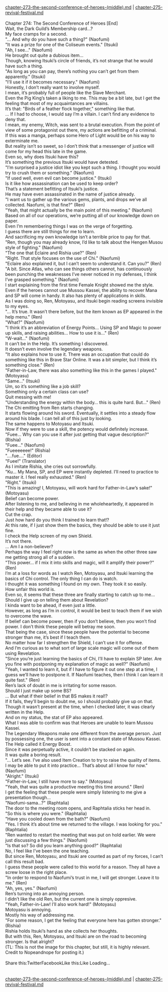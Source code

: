 [chapter-273-the-second-conference-of-heroes-(middle).md](./chapter-273-the-second-conference-of-heroes-(middle).md) | [chapter-275-revival-festival.md](./chapter-275-revival-festival.md) <br/>
<br/>
Chapter 274: The Second Conference of Heroes [End]<br/>
Wait, the Dark Guild’s Membership card…?<br/>
My face cramps for a second.<br/>
"… And why do you have such a thing?" (Naofumi)<br/>
"It was a prize for one of the Coliseum events." (Itsuki)<br/>
"Ah, I see…" (Naofumi)<br/>
He brought out quite a dubious item…<br/>
Though, knowing Itsuki’s circle of friends, it’s not strange that he would have such a thing.<br/>
"As long as you can pay, there’s nothing you can’t get from them apparently." (Itsuki)<br/>
"I’ll use it if it becomes necessary." (Naofumi)<br/>
Honestly, I don’t really want to involve myself.<br/>
I mean, it’s probably full of people like the Slave Merchant.<br/>
Even the Pig King’s taken a liking to me. This may be a bit late, but I get the feeling that most of my acquaintances are villains.<br/>
It’s that: "Birds of a feather flock together," something like that.<br/>
… If I had to choose, I would say I’m a villain. I can’t find any evidence to deny that.<br/>
I mean, my enemy, Witch, was sent to a brutal execution. From the point of view of some protagonist out there, my actions are befitting of a criminal.<br/>
If this was a manga, perhaps some Hero of Light would be on his way to exterminate me.<br/>
But reality isn’t so sweet, so I don’t think that a messenger of justice will come for my head this late in the game.<br/>
Even so, why does Itsuki have this?<br/>
It’s something the previous Itsuki would have detested.<br/>
"I’m surprised a justice idiot like you kept such a thing. I thought you would try to crush them or something." (Naofumi)<br/>
"If used well, even evil can become justice." (Itsuki)<br/>
Is it like how assassination can be used to keep order?<br/>
That’s a statement befitting of Itsuki’s justice.<br/>
He may have even assassinated in the name of justice already.<br/>
"I want us to gather up the various gems, plants, and drops we’ve all collected. Naofumi, is that fine?" (Ren)<br/>
"Yeah, that might actually be the main point of this meeting." (Naofumi)<br/>
Based on all of our operations, we’re putting all of our knowledge down on paper.<br/>
Even I’m remembering things I was on the verge of forgetting.<br/>
I guess there are still things for me to learn.<br/>
And sacrificing my own knowledge isn’t a terrible price to pay for that.<br/>
"Ren, though you may already know, I’d like to talk about the Hengen Musou style of fighting." (Naofumi)<br/>
"The one that Eclaire and Rishia use?" (Ren)<br/>
"Right. That style focuses on the use of Chi." (Naofumi)<br/>
"Eclaire also explained it, but I can’t seem to understand it. Can you?" (Ren)<br/>
"A bit. Since Atlas, who can see things others cannot, has continuously been punching the weaknesses I’ve never noticed in my defenses, I think I’ve grasped something." (Naofumi)<br/>
I start explaining from the first time Female Knight showed me the style. Even if the heroes cannot use Mussou Kassei, the ability to recover Mana and SP will come in handy. It also has plenty of applications in skills.<br/>
As I was doing so, Ren, Motoyasu, and Itsuki begin reading screens invisible to my eyes.<br/>
"… It’s true. It wasn’t there before, but the item known as EP appeared in the help menu." (Ren)<br/>
"What?" (Naofumi)<br/>
"I think it’s an abbreviation of Energy Points… Using SP and Magic to power up skills, and raising abilities… How to use it is…" (Ren)<br/>
"W-wait…" (Naofumi)<br/>
It can’t be in the Help. It’s something I discovered.<br/>
It doesn’t even involve the legendary weapons.<br/>
"It also explains how to use it. There was an occupation that could do something like this in Brave Star Online. It was a bit simpler, but I think it’s something close." (Ren)<br/>
"Father-in-Law, there was also something like this in the games I played." (Motoyasu)<br/>
"Same…" (Itsuki)<br/>
Um, so it’s something like a job skill?<br/>
Something only a certain class can use?<br/>
Quit messing with me!<br/>
"Understanding the energy within the body… this is quite hard. But…" (Ren)<br/>
The Chi emitting from Ren starts changing.<br/>
It starts flowing around his sword. Eventually, it settles into a steady flow around his blade. I can tell all of this just by looking.<br/>
The same happens to Motoyasu and Itsuki.<br/>
Now if they were to use a skill, the potency would definitely increase.<br/>
"Fuee… Why can you use it after just getting that vague description?" (Rishia)<br/>
"Fuee…" (Naofumi)<br/>
"Fueeeeeee!" (Rishia)<br/>
"….fue…." (Editor)<br/>
"Fuee!" (Translator)<br/>
As I imitate Rishia, she cries out sorrowfully.<br/>
"Ku… My Mana, SP, and EP were instantly depleted. I’ll need to practice to master it. I feel really exhausted." (Ren)<br/>
"Right." (Itsuki)<br/>
"This is amazing! I, Motoyasu, will work hard for Father-in-Law’s sake!" (Motoyasu)<br/>
Belief can become power.<br/>
After listening to me, and believing in me wholeheartedly, it appeared in their help and they became able to use it?<br/>
Cut the crap.<br/>
Just how hard do you think I trained to learn that!?<br/>
At this rate, if I just show them the basics, they should be able to use it just fine.<br/>
I check the Help screen of my own Shield.<br/>
It’s not there.<br/>
… Am I a non-believer?<br/>
Perhaps the way I feel right now is the same as when the other three saw me getting strong all of a sudden.<br/>
"This power… if I mix it into skills and magic, will it amplify their power?" (Ren)<br/>
I’m at a loss for words as I watch Ren, Motoyasu, and Itsuki learning the basics of Chi control. The only thing I can do is watch.<br/>
I thought it was something I found on my own. They took it so easily.<br/>
How unfair this world is.<br/>
Even so, it seems that these three are finally starting to catch up to me…<br/>
Should I give up on telling them about Revelation?<br/>
I kinda want to be ahead, if even just a little.<br/>
However, as long as I’m in control, it would be best to teach them if we wish to overcome the wave.<br/>
If belief can become power, then if you don’t believe, then you won’t find power. I don’t think these people will betray me soon.<br/>
That being the case, since these people have the potential to become stronger than me, it’s best if I teach them.<br/>
No matter how far I strengthen the Shield, I can’t use it for offense.<br/>
And I’m curious as to what sort of large scale magic will come out of them using Revelation.<br/>
"Since you’re just learning the basics of Chi, I’ll have to explain SP later. Are you fine with postponing my explanation of magic as well?" (Naofumi)<br/>
"Yeah, I wanted to learn it, but if I have to figure it out one step at a time, I guess we’ll have to postpone it. If Naofumi teaches, then I think I can learn it quite fast." (Ren)<br/>
Ren’s lack of doubt in me is irritating for some reason.<br/>
Should I just make up some BS?<br/>
… But what if their belief in that BS makes it real!?<br/>
If it fails, they’ll begin to doubt me, so I should probably give up on that.<br/>
Though it wasn’t present at the time, when I checked later, it was clearly written in the Help.<br/>
And on my status, the stat of EP also appeared.<br/>
What I was able to confirm was that Heroes are unable to learn Mussou Kassei.<br/>
The Legendary Weapons make one different from the average person. Just by possessing one, the user is sent into a constant state of Mussou Kassei.<br/>
The Help called it Energy Boost.<br/>
Since it was perpetually active, it couldn’t be stacked on again.<br/>
It was quite a boring result.<br/>
"… Let’s see. I’ve also used Item Creation to try to raise the quality of items. I may be able to put it into practice… That’s about all I know for now." (Naofumi)<br/>
"Alright." (Itsuki)<br/>
"Father-in-Law, I still have more to say." (Motoyasu)<br/>
"Yeah, that was quite a productive meeting this time around." (Ren)<br/>
I get the feeling that these people were simply listening to me give a presentation though…<br/>
"Naofumi-sama…?" (Raphtalia)<br/>
The door to the meeting room opens, and Raphtalia sticks her head in.<br/>
"So this is where you were." (Raphtalia)<br/>
"Have you cooled down from the bath?" (Naofumi)<br/>
"Yes. I think it’s about time we returned to the village. I was looking for you." (Raphtalia)<br/>
"Ren wanted to restart the meeting that was put on hold earlier. We were just discussing a few things." (Naofumi)<br/>
"Is that so? So did you learn anything good?" (Raphtalia)<br/>
No, I feel like I’ve been the one teaching.<br/>
But since Ren, Motoyasu, and Itsuki are counted as part of my forces, I can’t call this result bad.<br/>
I guess these people were called to this world for a reason. They all have a screw loose in the right place.<br/>
"In order to respond to Naofumi’s trust in me, I will get stronger. Leave it to me." (Ren)<br/>
"Ah, yes, yes." (Naofumi)<br/>
Ren’s turning into an annoying person.<br/>
I didn’t like the old Ren, but the current one is simply oppresive.<br/>
"Yeah, Father-in-Law! I’ll also work hard!" (Motoyasu)<br/>
Motoyasu is annoying.<br/>
Mostly his way of addressing me.<br/>
"For some reason, I get the feeling that everyone here has gotten stronger." (Rishia)<br/>
Rishia holds Itsuki’s hand as she collects her thoughts.<br/>
But with this, Ren, Motoyasu, and Itsuki are on the road to becoming stronger. Is that alright?<br/>
(TL: This is not the image for this chapter, but still, it is highly relevant. Credit to Nopeandnope for posting it.)<br/>
<br/>
Share this:TwitterFacebookLike this:Like Loading... <br/>
<br/>
<br/>
[chapter-273-the-second-conference-of-heroes-(middle).md](./chapter-273-the-second-conference-of-heroes-(middle).md) | [chapter-275-revival-festival.md](./chapter-275-revival-festival.md) <br/>

